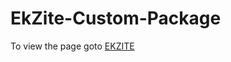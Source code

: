 # EkZite-Custom-Package

To view the page goto [EKZITE](https://anksindustries.github.io/EkZite-Custom-Package/)

